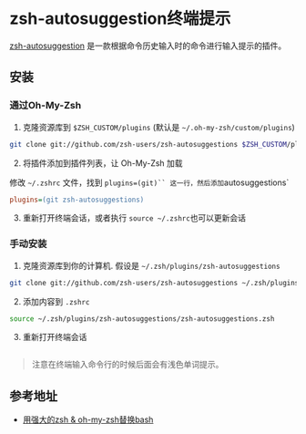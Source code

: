 # zsh-autosuggestion终端提示

[zsh-autosuggestion](https://github.com/zsh-users/zsh-autosuggestions) 是一款根据命令历史输入时的命令进行输入提示的插件。

## 安装


### 通过Oh-My-Zsh

1. 克隆资源库到 `$ZSH_CUSTOM/plugins` (默认是 `~/.oh-my-zsh/custom/plugins`)

```bash
git clone git://github.com/zsh-users/zsh-autosuggestions $ZSH_CUSTOM/plugins/zsh-autosuggestions
```

2. 将插件添加到插件列表，让 Oh-My-Zsh 加载

修改 `~/.zshrc` 文件，找到 `plugins=(git)`` 这一行，然后添加`autosuggestions`

```ini
plugins=(git zsh-autosuggestions)
```

3. 重新打开终端会话，或者执行 `source ~/.zshrc`也可以更新会话


### 手动安装

1. 克隆资源库到你的计算机. 假设是 `~/.zsh/plugins/zsh-autosuggestions`

```bash
git clone git://github.com/zsh-users/zsh-autosuggestions ~/.zsh/plugins/zsh-autosuggestions
```

2. 添加内容到 `.zshrc`

```bash
source ~/.zsh/plugins/zsh-autosuggestions/zsh-autosuggestions.zsh
```

3. 重新打开终端会话

<img :src="$withBase('/images/others/how-to-use-zsh-autosuggestion-plugin/how-to-use-zsh-autosuggestion-plugin')" alt="">

> 注意在终端输入命令行的时候后面会有浅色单词提示。

## 参考地址

- [用强大的zsh & oh-my-zsh替换bash](https://www.chadou.me/p/203)

